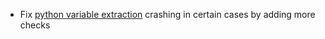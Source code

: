 * Fix [python variable extraction](python/content-extraction) crashing in certain cases by adding more checks
